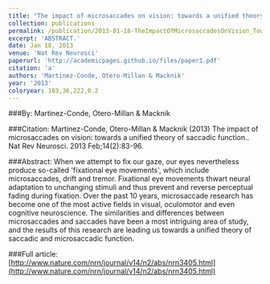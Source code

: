 ```yaml
---
title: "The impact of microsaccades on vision: towards a unified theory of saccadic function."
collection: publications
permalink: /publication/2013-01-18-TheImpactOfMicrosaccadesOnVision_TowardsAUnifiedTheoryOfSaccadi
excerpt: 'ABSTRACT.'
date: Jan 18, 2013
venue: 'Nat Rev Neurosci'
paperurl: 'http://academicpages.github.io/files/paper1.pdf'
citation: 'a'
authors: 'Martinez-Conde, Otero-Millan & Macknik'
year: '2013'
coloryear: 103,36,222,0.2
---
```


###By: 
Martinez-Conde, Otero-Millan & Macknik

###Citation: 
Martinez-Conde, Otero-Millan & Macknik (2013) The impact of microsaccades on vision: towards a unified theory of saccadic function.. Nat Rev Neurosci. 2013 Feb;14(2):83-96. 

###Abstract: 
When we attempt to fix our gaze, our eyes nevertheless produce so-called 'fixational eye movements', which include microsaccades, drift and tremor. Fixational eye movements thwart neural adaptation to unchanging stimuli and thus prevent and reverse perceptual fading during fixation. Over the past 10 years, microsaccade research has become one of the most active fields in visual, oculomotor and even cognitive neuroscience. The similarities and differences between microsaccades and saccades have been a most intriguing area of study, and the results of this research are leading us towards a unified theory of saccadic and microsaccadic function.

###Full article: 
[http://www.nature.com/nrn/journal/v14/n2/abs/nrn3405.html](http://www.nature.com/nrn/journal/v14/n2/abs/nrn3405.html)
